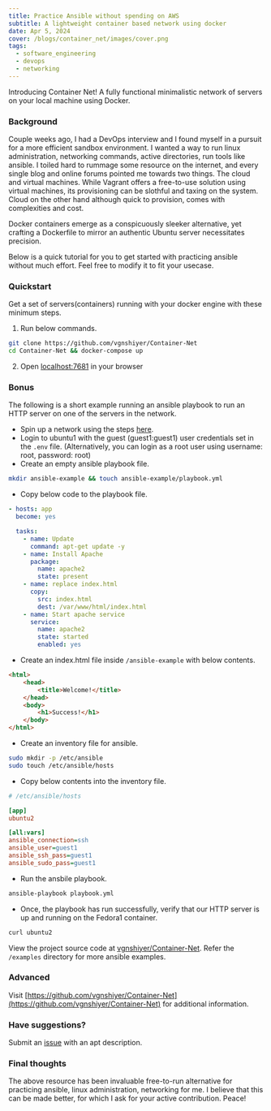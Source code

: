 ```yaml
---
title: Practice Ansible without spending on AWS
subtitle: A lightweight container based network using docker
date: Apr 5, 2024
cover: /blogs/container_net/images/cover.png
tags:
  - software_engineering
  - devops
  - networking
---
```


Introducing Container Net! A fully functional minimalistic network of servers on your local machine using Docker. 

### Background

Couple weeks ago, I had a DevOps interview and I found myself in a pursuit for a more efficient sandbox environment. I wanted a way to run linux administration, networking commands, active directories, run tools like ansible. I toiled hard to rummage some resource on the internet, and every single blog and online forums pointed me towards two things. The cloud and virtual machines. While Vagrant offers a free-to-use solution using virtual machines, its provisioning can be slothful and taxing on the system. Cloud on the other hand although quick to provision, comes with complexities and cost.

Docker containers emerge as a conspicuously sleeker alternative, yet crafting a Dockerfile to mirror an authentic Ubuntu server necessitates precision.

Below is a quick tutorial for you to get started with practicing ansible without much effort. Feel free to modify it to fit your usecase.

### Quickstart

Get a set of servers(containers) running with your docker engine with these minimum steps.

1. Run below commands.

```bash
git clone https://github.com/vgnshiyer/Container-Net
cd Container-Net && docker-compose up
```

2. Open [localhost:7681](http://localhost:7681) in your browser

### Bonus

The following is a short example running an ansible playbook to run an HTTP server on one of the servers in the network.

* Spin up a network using the steps [here](#quickstart).
* Login to ubuntu1 with the guest (guest1:guest1) user credentials set in the `.env` file. (Alternatively, you can login as a root user using username: root, password: root)
* Create an empty ansible playbook file.

```bash
mkdir ansible-example && touch ansible-example/playbook.yml
```

* Copy below code to the playbook file.

```yaml
- hosts: app
  become: yes

  tasks:
    - name: Update
      command: apt-get update -y
    - name: Install Apache
      package:
        name: apache2
        state: present
    - name: replace index.html
      copy:
        src: index.html
        dest: /var/www/html/index.html
    - name: Start apache service
      service:
        name: apache2
        state: started
        enabled: yes
```

* Create an index.html file inside `/ansible-example` with below contents.

```html
<html>
    <head>
        <title>Welcome!</title>
    </head>
    <body>
        <h1>Success!</h1>
    </body>
</html>
```

* Create an inventory file for ansible.

```bash
sudo mkdir -p /etc/ansible
sudo touch /etc/ansible/hosts
```

* Copy below contents into the inventory file.

```ini
# /etc/ansible/hosts

[app]
ubuntu2

[all:vars]
ansible_connection=ssh
ansible_user=guest1
ansible_ssh_pass=guest1
ansible_sudo_pass=guest1
```
* Run the ansbile playbook. 

```bash
ansible-playbook playbook.yml
```

* Once, the playbook has run successfully, verify that our HTTP server is up and running on the Fedora1 container.

```bash
curl ubuntu2
```

View the project source code at [vgnshiyer/Container-Net](https://github.com/vgnshiyer/Container-Net/). Refer the `/examples` directory for more ansible examples.

### Advanced

Visit [https://github.com/vgnshiyer/Container-Net](https://github.com/vgnshiyer/Container-Net) for additional information.

### Have suggestions?

Submit an [issue](https://github.com/vgnshiyer/Container-Net/issues) with an apt description.

### Final thoughts

The above resource has been invaluable free-to-run alternative for practicing ansible, linux administration, networking for me. I believe that this can be made better, for which I ask for your active contribution. Peace!
